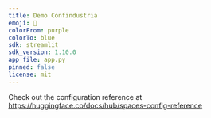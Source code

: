 ```yaml
---
title: Demo Confindustria
emoji: 🐨
colorFrom: purple
colorTo: blue
sdk: streamlit
sdk_version: 1.10.0
app_file: app.py
pinned: false
license: mit
---
```


Check out the configuration reference at https://huggingface.co/docs/hub/spaces-config-reference
